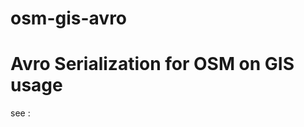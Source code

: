 # osm-gis-avro

# Avro Serialization for OSM on GIS usage


see : [](http://avroosm.s3-website-eu-west-1.amazonaws.com/)

